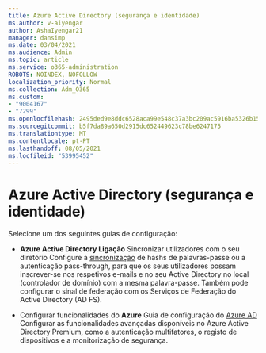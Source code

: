 ```yaml
---
title: Azure Active Directory (segurança e identidade)
ms.author: v-aiyengar
author: AshaIyengar21
manager: dansimp
ms.date: 03/04/2021
ms.audience: Admin
ms.topic: article
ms.service: o365-administration
ROBOTS: NOINDEX, NOFOLLOW
localization_priority: Normal
ms.collection: Adm_O365
ms.custom:
- "9004167"
- "7299"
ms.openlocfilehash: 2495ded9e8ddc6528aca99e548c37a3bc209ac5916ba5326b15c8ff4fab46ded
ms.sourcegitcommit: b5f7da89a650d2915dc652449623c78be6247175
ms.translationtype: MT
ms.contentlocale: pt-PT
ms.lasthandoff: 08/05/2021
ms.locfileid: "53995452"
---
```

# <a name="azure-active-directory-security-and-identity"></a>Azure Active Directory (segurança e identidade)

Selecione um dos seguintes guias de configuração:

- **Azure Active Directory Ligação** Sincronizar utilizadores com o seu diretório Configure a [sincronização](https://go.microsoft.com/fwlink/?linkid=2071310) de hashs de palavras-passe ou a autenticação pass-through, para que os seus utilizadores possam inscrever-se nos respetivos e-mails e no seu Active Directory no local (controlador de domínio) com a mesma palavra-passe. Também pode configurar o sinal de federação com os Serviços de Federação do Active Directory (AD FS).

- Configurar funcionalidades do **Azure** Guia de configuração do [Azure AD](https://go.microsoft.com/fwlink/?linkid=2134390) Configurar as funcionalidades avançadas disponíveis no Azure Active Directory Premium, como a autenticação multifatores, o registo de dispositivos e a monitorização de segurança.
